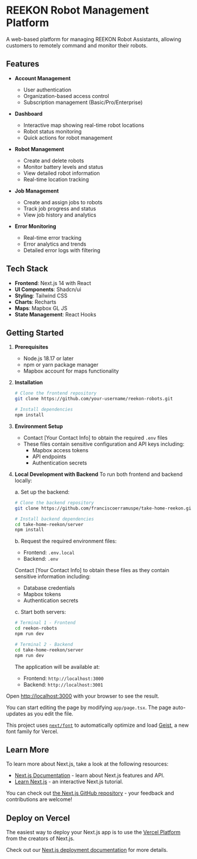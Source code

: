 # REEKON Robot Management Platform

A web-based platform for managing REEKON Robot Assistants, allowing customers to remotely command and monitor their robots.

## Features

- **Account Management**
  - User authentication
  - Organization-based access control
  - Subscription management (Basic/Pro/Enterprise)

- **Dashboard**
  - Interactive map showing real-time robot locations
  - Robot status monitoring
  - Quick actions for robot management

- **Robot Management**
  - Create and delete robots
  - Monitor battery levels and status
  - View detailed robot information
  - Real-time location tracking

- **Job Management**
  - Create and assign jobs to robots
  - Track job progress and status
  - View job history and analytics

- **Error Monitoring**
  - Real-time error tracking
  - Error analytics and trends
  - Detailed error logs with filtering

## Tech Stack

- **Frontend**: Next.js 14 with React
- **UI Components**: Shadcn/ui
- **Styling**: Tailwind CSS
- **Charts**: Recharts
- **Maps**: Mapbox GL JS
- **State Management**: React Hooks

## Getting Started

1. **Prerequisites**
   - Node.js 18.17 or later
   - npm or yarn package manager
   - Mapbox account for maps functionality

2. **Installation**
   ```bash
   # Clone the frontend repository
   git clone https://github.com/your-username/reekon-robots.git

   # Install dependencies
   npm install
   ```

3. **Environment Setup**
   - Contact [Your Contact Info] to obtain the required `.env` files
   - These files contain sensitive configuration and API keys including:
     - Mapbox access tokens
     - API endpoints
     - Authentication secrets

4. **Local Development with Backend**
   To run both frontend and backend locally:
   
   a. Set up the backend:
   ```bash
   # Clone the backend repository
   git clone https://github.com/franciscoerramuspe/take-home-reekon.git

   # Install backend dependencies
   cd take-home-reekon/server
   npm install
   ```

   b. Request the required environment files:
   - Frontend: `.env.local`
   - Backend: `.env`
   
   Contact [Your Contact Info] to obtain these files as they contain sensitive information including:
   - Database credentials
   - Mapbox tokens
   - Authentication secrets

   c. Start both servers:
   ```bash
   # Terminal 1 - Frontend
   cd reekon-robots
   npm run dev

   # Terminal 2 - Backend
   cd take-home-reekon/server
   npm run dev
   ```

   The application will be available at:
   - Frontend: `http://localhost:3000`
   - Backend: `http://localhost:3001`

Open [http://localhost:3000](http://localhost:3000) with your browser to see the result.

You can start editing the page by modifying `app/page.tsx`. The page auto-updates as you edit the file.

This project uses [`next/font`](https://nextjs.org/docs/app/building-your-application/optimizing/fonts) to automatically optimize and load [Geist](https://vercel.com/font), a new font family for Vercel.

## Learn More

To learn more about Next.js, take a look at the following resources:

- [Next.js Documentation](https://nextjs.org/docs) - learn about Next.js features and API.
- [Learn Next.js](https://nextjs.org/learn) - an interactive Next.js tutorial.

You can check out [the Next.js GitHub repository](https://github.com/vercel/next.js) - your feedback and contributions are welcome!

## Deploy on Vercel

The easiest way to deploy your Next.js app is to use the [Vercel Platform](https://vercel.com/new?utm_medium=default-template&filter=next.js&utm_source=create-next-app&utm_campaign=create-next-app-readme) from the creators of Next.js.

Check out our [Next.js deployment documentation](https://nextjs.org/docs/app/building-your-application/deploying) for more details.
